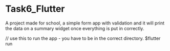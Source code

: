# Task6_Flutter
A project made for school, a simple form app with validation and it will print the data on a summary widget once everything is put in correctly.

// use this to run the app - you have to be in the correct directory.
$flutter run
